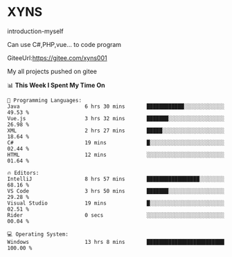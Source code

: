 # XYNS
introduction-myself

Can use C#,PHP,vue... to code program

GiteeUrl:https://gitee.com/xyns001

My all projects pushed on gitee

<!--START_SECTION:waka-->
📊 **This Week I Spent My Time On** 

```text
💬 Programming Languages: 
Java                     6 hrs 30 mins       ████████████░░░░░░░░░░░░░   49.53 % 
Vue.js                   3 hrs 32 mins       ███████░░░░░░░░░░░░░░░░░░   26.98 % 
XML                      2 hrs 27 mins       █████░░░░░░░░░░░░░░░░░░░░   18.64 % 
C#                       19 mins             █░░░░░░░░░░░░░░░░░░░░░░░░   02.44 % 
HTML                     12 mins             ░░░░░░░░░░░░░░░░░░░░░░░░░   01.64 % 

🔥 Editors: 
IntelliJ                 8 hrs 57 mins       █████████████████░░░░░░░░   68.16 % 
VS Code                  3 hrs 50 mins       ███████░░░░░░░░░░░░░░░░░░   29.28 % 
Visual Studio            19 mins             █░░░░░░░░░░░░░░░░░░░░░░░░   02.51 % 
Rider                    0 secs              ░░░░░░░░░░░░░░░░░░░░░░░░░   00.04 % 

💻 Operating System: 
Windows                  13 hrs 8 mins       █████████████████████████   100.00 % 
```


<!--END_SECTION:waka-->
